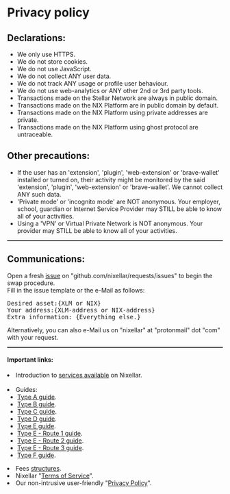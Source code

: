 # Privacy policy

## Declarations:
 - We only use HTTPS.
 - We do not store cookies.
 - We do not use JavaScript.
 - We do not collect ANY user data.
 - We do not track ANY usage or profile user behaviour.
 - We do not use web-analytics or ANY other 2nd or 3rd party tools.
 - Transactions made on the Stellar Network are always in public domain.
 - Transactions made on the  NIX Platform are in public domain by default.
 - Transactions made on the  NIX Platform using private addresses are private.
 - Transactions made on the  NIX Platform using ghost protocol are untraceable.

## Other precautions:
 - If the user has an 'extension', 'plugin', 'web-extension' or 'brave-wallet' installed or turned on, their activity might be monitored by the said 'extension', 'plugin', 'web-extension' or 'brave-wallet'. We cannot collect ANY such data.
 - 'Private mode' or 'incognito mode' are NOT anonymous. Your employer, school, guardian or Internet Service Provider may STILL be able to know all of your activities.
 - Using a 'VPN' or Virtual Private Network is NOT anonymous. Your provider may STILL be able to know all of your activities.



<hr style="border-top: dashed 1px;" />


<h2>Communications:</h2>
Open a fresh <a href="https://github.com/nixellar/requests/issues">issue</a> on "github.com/nixellar/requests/issues" to begin the swap procedure.<br>
Fill in the issue template or the e-Mail as follows:<br>
<pre>
Desired asset:{XLM or NIX}
Your address:{XLM-address or NIX-address}
Extra information: {Everything else.}
</pre>
Alternatively, you can also e-Mail us on "nixellar" at "protonmail" dot "com" with your request.


<hr style="border-top: dashed 1px;" />


<h4>Important links:</h4>
<li>Introduction to <a href="index">services available</a> on Nixellar.</li><br>
<li>Guides:<ul>
<li><a href="../guides/TypeA">Type A guide</a>.</li>
<li><a href="../guides/TypeB">Type B guide</a>.</li>
<li><a href="../guides/TypeC">Type C guide</a>.</li>
<li><a href="../guides/TypeD">Type D guide</a>.</li>
<li><a href="../guides/TypeE">Type E guide</a>.</li>
<li><a href="../guides/TypeE_Route1">Type E - Route 1 guide</a>.</li>
<li><a href="../guides/TypeE_Route2">Type E - Route 2 guide</a>.</li>
<li><a href="../guides/TypeE_Route3">Type E - Route 3 guide</a>.</li>
<li><a href="../guides/TypeF">Type F guide</a>.</li></ul>
</li>
<li>Fees <a href="../fees/index">structures</a>.</li>
<li>Nixellar "<a href="tos">Terms of Service</a>".</li>
<li>Our non-intrusive user-friendly "<a href="privacy">Privacy Policy</a>".</li>
